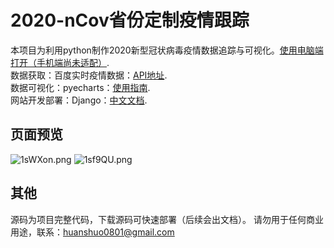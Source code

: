 # 2020-nCov省份定制疫情跟踪
本项目为利用python制作2020新型冠状病毒疫情数据追踪与可视化。[使用电脑端打开（手机端尚未适配）](http://120.55.96.4:8000/index.html/). </br>
数据获取：百度实时疫情数据：[API地址](https://service-nxxl1y2s-1252957949.gz.apigw.tencentcs.com/release/newpneumonia).  </br>
数据可视化：pyecharts：[使用指南](https://github.com/liuhuanshuo/zaoqi_study/blob/master/python%E7%9B%B8%E5%85%B3/%E4%BD%BF%E7%94%A8pytecharts%E8%BF%9B%E8%A1%8C%E6%95%B0%E6%8D%AE%E5%8F%AF%E8%A7%86%E5%8C%96.md).  </br>
网站开发部署：Django：[中文文档](https://docs.djangoproject.com/en/3.0/).  </br>
## 页面预览
![1sWXon.png](https://s2.ax1x.com/2020/02/05/1sWXon.png)
![1sf9QU.png](https://s2.ax1x.com/2020/02/05/1sf9QU.png)</br>

## 其他
源码为项目完整代码，下载源码可快速部署（后续会出文档）。
请勿用于任何商业用途，联系：huanshuo0801@gmail.com


